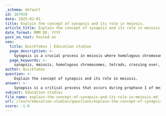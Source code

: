 ```yaml
---
_schema: default
id: 167919
date: 2025-02-01
title: Explain the concept of synapsis and its role in meiosis.
article_title: Explain the concept of synapsis and its role in meiosis.
date_format: MMM DD, YYYY
post_on_text: Posted on
seo:
  title: QuickTakes | Education studies
  page_description: >-
    Synapsis is a crucial process in meiosis where homologous chromosomes pair to form tetrads, allowing for crossing over and ensuring accurate chromosome segregation, which promotes genetic variation.
  page_keywords: >-
    synapsis, meiosis, homologous chromosomes, tetrads, crossing over, genetic diversity, genetic variation, allele combinations, chromosome segregation, anaphase I
author: QuickTakes
question: >-
    Explain the concept of synapsis and its role in meiosis.
answer: >-
    Synapsis is a critical process that occurs during prophase I of meiosis, where homologous chromosomes come together and align closely along their lengths. This pairing is essential for several reasons:\n\n1. **Formation of Tetrads**: During synapsis, each pair of homologous chromosomes (one from each parent) aligns to form a structure known as a tetrad, which consists of four chromatids (two from each homolog). This close association allows for the proper segregation of chromosomes during meiosis.\n\n2. **Crossing Over**: One of the most significant outcomes of synapsis is the opportunity for crossing over, or recombination, to occur. During this process, non-sister chromatids of homologous chromosomes exchange segments of genetic material. This exchange leads to new combinations of alleles, which increases genetic diversity among the gametes produced. For example, if one homologous chromosome carries alleles A and B, and the other carries alleles a and b, crossing over can result in gametes with combinations such as Ab, aB, AB, and ab.\n\n3. **Facilitating Genetic Variation**: By allowing for crossing over and the formation of new allele combinations, synapsis plays a crucial role in generating genetic variation within a population. This variation is essential for evolution and adaptation, as it provides a broader range of traits that can be subject to natural selection.\n\n4. **Ensuring Accurate Chromosome Segregation**: The pairing of homologous chromosomes during synapsis is also vital for ensuring that each gamete receives the correct number of chromosomes. Proper alignment and pairing help to prevent errors during the subsequent stages of meiosis, particularly during anaphase I, when homologous chromosomes are pulled apart.\n\nIn summary, synapsis is a fundamental process in meiosis that not only facilitates the exchange of genetic material through crossing over but also ensures the accurate segregation of chromosomes, contributing to genetic diversity and the overall success of sexual reproduction.
subject: Education studies
file_name: explain-the-concept-of-synapsis-and-its-role-in-meiosis.md
url: /learn/education-studies/questions/explain-the-concept-of-synapsis-and-its-role-in-meiosis
score: -1.0
---
```


&nbsp;